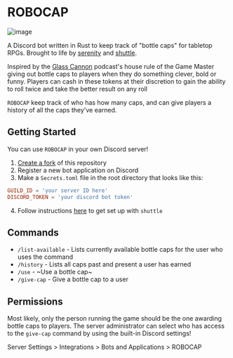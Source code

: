 # ROBOCAP

![image]('https://user-images.githubusercontent.com/69652149/197212796-c0e3c140-80a6-4afb-a9ee-85f33968e65b.png')

A Discord bot written in Rust to keep track of "bottle caps" for tabletop RPGs.
Brought to life by [serenity](https://github.com/serenity-rs/serenity) and
[shuttle](https://www.shuttle.rs/).

Inspired by the [Glass Cannon](https://www.glasscannonnetwork.com/) podcast's
house rule of the Game Master giving out bottle caps to players when they do
something clever, bold or funny. Players can cash in these tokens at their
discretion to gain the ability to roll twice and take the better result on any
roll

`ROBOCAP` keep track of who has how many caps, and can give players a history
of all the caps they've earned. 

## Getting Started

You can use `ROBOCAP` in your own Discord server! 

1. [Create a fork](https://docs.github.com/en/get-started/quickstart/fork-a-repo) of this repository
2. Register a new bot application on Discord
3. Make a `Secrets.toml` file in the root directory that looks like this:
```toml 
GUILD_ID = 'your server ID here'
DISCORD_TOKEN = 'your discord bot token'
```
4. Follow instructions [here](https://docs.shuttle.rs/guide/installation.html) to get set up with `shuttle`

## Commands

* `/list-available` - Lists currently available bottle caps for the user who uses the command
* `/history` - Lists all caps past and present a user has earned
* `/use` - ~Use a bottle cap~ 
* `/give-cap` - Give a bottle cap to a user


## Permissions

Most likely, only the person running the game should be the one awarding bottle
caps to players. The server administrator can select who has access to the
`give-cap` command by using the built-in Discord settings! 

Server Settings > Integrations > Bots and Applications > ROBOCAP
